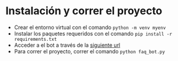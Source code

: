 # Instalación y correr el proyecto

-  Crear el entorno virtual con el comando `python -m venv myenv`
- Instalar los paquetes requeridos con el comando `pip install -r requirements.txt`
- Acceder a el bot a través de la [siguiente url](https://t.me/MediClinicFAQ_USCO_bot)
- Para correr el proyecto, correr el comando `python faq_bot.py`
